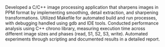 Developed a C/C++ image processing application that sharpens images in PPM format by implementing smoothing, detail extraction, and sharpening transformations. Utilized Makefile for automated build and run processes, with debugging handled using gdb and IDE tools. Conducted performance analysis using C++ chrono library, measuring execution time across different image sizes and phases (read, S1, S2, S3, write). Automated experiments through scripting and documented results in a detailed report.
